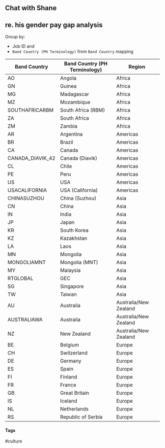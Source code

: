 















## Chat with Shane 
## re. his gender pay gap analysis
Group by:
- Job ID and
- `Band Country (PH Terminology)` from `Band Country` mapping

| **Band Country** | **Band Country (PH Terminology)** | **Region**            |
|------------------|-----------------------------------|-----------------------|
| AO               | Angola                            | Africa                |
| GN               | Guinea                            | Africa                |
| MG               | Madagascar                        | Africa                |
| MZ               | Mozambique                        | Africa                |
| SOUTHAFRICARBM   | South Africa (RBM)                | Africa                |
| ZA               | South Africa                      | Africa                |
| ZM               | Zambia                            | Africa                |
| AR               | Argentina                         | Americas              |
| BR               | Brazil                            | Americas              |
| CA               | Canada                            | Americas              |
| CANADA_DIAVIK_42 | Canada (Diavik)                   | Americas              |
| CL               | Chile                             | Americas              |
| PE               | Peru                              | Americas              |
| US               | USA                               | Americas              |
| USACALIFORNIA    | USA (California)                  | Americas              |
| CHINASUZHOU      | China (Suzhou)                    | Asia                  |
| CN               | China                             | Asia                  |
| IN               | India                             | Asia                  |
| JP               | Japan                             | Asia                  |
| KR               | South Korea                       | Asia                  |
| KZ               | Kazakhstan                        | Asia                  |
| LA               | Laos                              | Asia                  |
| MN               | Mongolia                          | Asia                  |
| MONGOLIAMNT      | Mongolia (MNT)                    | Asia                  |
| MY               | Malaysia                          | Asia                  |
| RTGLOBAL         | GEC                               | Asia                  |
| SG               | Singapore                         | Asia                  |
| TW               | Taiwan                            | Asia                  |
| AU               | Australia                         | Australia/New Zealand |
| AUSTRALIAWA      | Australia                         | Australia/New Zealand |
| NZ               | New Zealand                       | Australia/New Zealand |
| BE               | Belgium                           | Europe                |
| CH               | Switzerland                       | Europe                |
| DE               | Germany                           | Europe                |
| ES               | Spain                             | Europe                |
| FI               | Finland                           | Europe                |
| FR               | France                            | Europe                |
| GB               | Great Britain                     | Europe                |
| IS               | Iceland                           | Europe                |
| NL               | Netherlands                       | Europe                |
| RS               | Republic of Serbia                | Europe                |




#### Tags
#culture